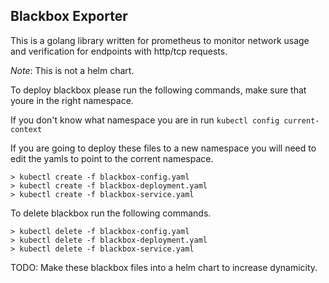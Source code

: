 ## Blackbox Exporter

This is a golang library written for prometheus to monitor network usage and verification for endpoints with http/tcp requests.


*Note*: This is not a helm chart.


To deploy blackbox please run the following commands, make sure that youre in the right namespace.


If you don't know what namespace you are in run `kubectl config current-context`


If you are going to deploy these files to a new namespace you will need to edit the yamls to point to the corrent namespace.


```
> kubectl create -f blackbox-config.yaml
> kubectl create -f blackbox-deployment.yaml
> kubectl create -f blackbox-service.yaml
```

To delete blackbox run the following commands.


```
> kubectl delete -f blackbox-config.yaml
> kubectl delete -f blackbox-deployment.yaml
> kubectl delete -f blackbox-service.yaml
```


TODO: Make these blackbox files into a helm chart to increase dynamicity.


